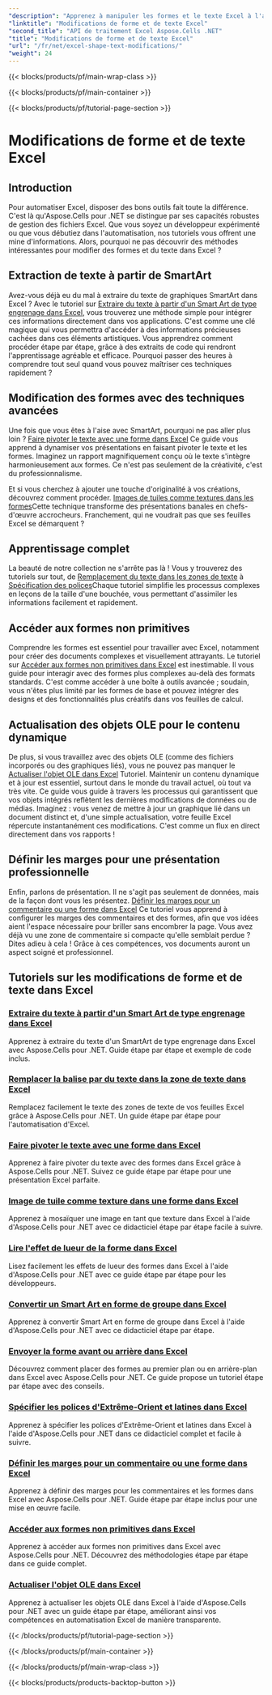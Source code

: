 ```yaml
---
"description": "Apprenez à manipuler les formes et le texte Excel à l'aide d'Aspose.Cells pour .NET avec des didacticiels faciles à suivre et des exemples de code pratiques."
"linktitle": "Modifications de forme et de texte Excel"
"second_title": "API de traitement Excel Aspose.Cells .NET"
"title": "Modifications de forme et de texte Excel"
"url": "/fr/net/excel-shape-text-modifications/"
"weight": 24
---
```


{{< blocks/products/pf/main-wrap-class >}}

{{< blocks/products/pf/main-container >}}

{{< blocks/products/pf/tutorial-page-section >}}

# Modifications de forme et de texte Excel

## Introduction

Pour automatiser Excel, disposer des bons outils fait toute la différence. C'est là qu'Aspose.Cells pour .NET se distingue par ses capacités robustes de gestion des fichiers Excel. Que vous soyez un développeur expérimenté ou que vous débutiez dans l'automatisation, nos tutoriels vous offrent une mine d'informations. Alors, pourquoi ne pas découvrir des méthodes intéressantes pour modifier des formes et du texte dans Excel ? 

## Extraction de texte à partir de SmartArt

Avez-vous déjà eu du mal à extraire du texte de graphiques SmartArt dans Excel ? Avec le tutoriel sur [Extraire du texte à partir d'un Smart Art de type engrenage dans Excel](./extract-text-gear-smart-art-excel/), vous trouverez une méthode simple pour intégrer ces informations directement dans vos applications. C'est comme une clé magique qui vous permettra d'accéder à des informations précieuses cachées dans ces éléments artistiques. Vous apprendrez comment procéder étape par étape, grâce à des extraits de code qui rendront l'apprentissage agréable et efficace. Pourquoi passer des heures à comprendre tout seul quand vous pouvez maîtriser ces techniques rapidement ? 

## Modification des formes avec des techniques avancées

Une fois que vous êtes à l'aise avec SmartArt, pourquoi ne pas aller plus loin ? [Faire pivoter le texte avec une forme dans Excel](./rotate-text-shape-excel/) Ce guide vous apprend à dynamiser vos présentations en faisant pivoter le texte et les formes. Imaginez un rapport magnifiquement conçu où le texte s'intègre harmonieusement aux formes. Ce n'est pas seulement de la créativité, c'est du professionnalisme.

Et si vous cherchez à ajouter une touche d'originalité à vos créations, découvrez comment procéder. [Images de tuiles comme textures dans les formes](./tile-picture-texture-shape-excel/)Cette technique transforme des présentations banales en chefs-d'œuvre accrocheurs. Franchement, qui ne voudrait pas que ses feuilles Excel se démarquent ?

## Apprentissage complet

La beauté de notre collection ne s'arrête pas là ! Vous y trouverez des tutoriels sur tout, de [Remplacement du texte dans les zones de texte](./replace-tag-text-textbox-excel/) à [Spécification des polices](./specify-far-east-latin-font-excel/)Chaque tutoriel simplifie les processus complexes en leçons de la taille d'une bouchée, vous permettant d'assimiler les informations facilement et rapidement.

## Accéder aux formes non primitives

Comprendre les formes est essentiel pour travailler avec Excel, notamment pour créer des documents complexes et visuellement attrayants. Le tutoriel sur [Accéder aux formes non primitives dans Excel](./access-non-primitive-shape-excel/) est inestimable. Il vous guide pour interagir avec des formes plus complexes au-delà des formats standards. C'est comme accéder à une boîte à outils avancée ; soudain, vous n'êtes plus limité par les formes de base et pouvez intégrer des designs et des fonctionnalités plus créatifs dans vos feuilles de calcul.

## Actualisation des objets OLE pour le contenu dynamique

De plus, si vous travaillez avec des objets OLE (comme des fichiers incorporés ou des graphiques liés), vous ne pouvez pas manquer le [Actualiser l'objet OLE dans Excel](./refresh-ole-object-excel/) Tutoriel. Maintenir un contenu dynamique et à jour est essentiel, surtout dans le monde du travail actuel, où tout va très vite. Ce guide vous guide à travers les processus qui garantissent que vos objets intégrés reflètent les dernières modifications de données ou de médias. Imaginez : vous venez de mettre à jour un graphique lié dans un document distinct et, d'une simple actualisation, votre feuille Excel répercute instantanément ces modifications. C'est comme un flux en direct directement dans vos rapports !

## Définir les marges pour une présentation professionnelle

Enfin, parlons de présentation. Il ne s'agit pas seulement de données, mais de la façon dont vous les présentez. [Définir les marges pour un commentaire ou une forme dans Excel](./set-margins-comment-shape-excel/) Ce tutoriel vous apprend à configurer les marges des commentaires et des formes, afin que vos idées aient l'espace nécessaire pour briller sans encombrer la page. Vous avez déjà vu une zone de commentaire si compacte qu'elle semblait perdue ? Dites adieu à cela ! Grâce à ces compétences, vos documents auront un aspect soigné et professionnel.

## Tutoriels sur les modifications de forme et de texte dans Excel
### [Extraire du texte à partir d'un Smart Art de type engrenage dans Excel](./extract-text-gear-smart-art-excel/)
Apprenez à extraire du texte d'un SmartArt de type engrenage dans Excel avec Aspose.Cells pour .NET. Guide étape par étape et exemple de code inclus.
### [Remplacer la balise par du texte dans la zone de texte dans Excel](./replace-tag-text-textbox-excel/)
Remplacez facilement le texte des zones de texte de vos feuilles Excel grâce à Aspose.Cells pour .NET. Un guide étape par étape pour l'automatisation d'Excel.
### [Faire pivoter le texte avec une forme dans Excel](./rotate-text-shape-excel/)
Apprenez à faire pivoter du texte avec des formes dans Excel grâce à Aspose.Cells pour .NET. Suivez ce guide étape par étape pour une présentation Excel parfaite.
### [Image de tuile comme texture dans une forme dans Excel](./tile-picture-texture-shape-excel/)
Apprenez à mosaïquer une image en tant que texture dans Excel à l'aide d'Aspose.Cells pour .NET avec ce didacticiel étape par étape facile à suivre.
### [Lire l'effet de lueur de la forme dans Excel](./read-glow-effect-shape-excel/)
Lisez facilement les effets de lueur des formes dans Excel à l'aide d'Aspose.Cells pour .NET avec ce guide étape par étape pour les développeurs.
### [Convertir un Smart Art en forme de groupe dans Excel](./convert-smart-art-group-shape-excel/)
Apprenez à convertir Smart Art en forme de groupe dans Excel à l'aide d'Aspose.Cells pour .NET avec ce didacticiel étape par étape.
### [Envoyer la forme avant ou arrière dans Excel](./send-shape-front-back-excel/)
Découvrez comment placer des formes au premier plan ou en arrière-plan dans Excel avec Aspose.Cells pour .NET. Ce guide propose un tutoriel étape par étape avec des conseils.
### [Spécifier les polices d'Extrême-Orient et latines dans Excel](./specify-far-east-latin-font-excel/)
Apprenez à spécifier les polices d'Extrême-Orient et latines dans Excel à l'aide d'Aspose.Cells pour .NET dans ce didacticiel complet et facile à suivre.
### [Définir les marges pour un commentaire ou une forme dans Excel](./set-margins-comment-shape-excel/)
Apprenez à définir des marges pour les commentaires et les formes dans Excel avec Aspose.Cells pour .NET. Guide étape par étape inclus pour une mise en œuvre facile.
### [Accéder aux formes non primitives dans Excel](./access-non-primitive-shape-excel/)
Apprenez à accéder aux formes non primitives dans Excel avec Aspose.Cells pour .NET. Découvrez des méthodologies étape par étape dans ce guide complet.
### [Actualiser l'objet OLE dans Excel](./refresh-ole-object-excel/)
Apprenez à actualiser les objets OLE dans Excel à l'aide d'Aspose.Cells pour .NET avec un guide étape par étape, améliorant ainsi vos compétences en automatisation Excel de manière transparente.

{{< /blocks/products/pf/tutorial-page-section >}}

{{< /blocks/products/pf/main-container >}}

{{< /blocks/products/pf/main-wrap-class >}}

{{< blocks/products/products-backtop-button >}}